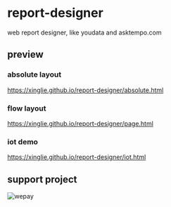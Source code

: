 # report-designer
web report designer, like youdata and asktempo.com

## preview

### absolute layout 
https://xinglie.github.io/report-designer/absolute.html

### flow layout
https://xinglie.github.io/report-designer/page.html

### iot demo
https://xinglie.github.io/report-designer/iot.html

## support project
![wepay](https://xinglie.github.io/report-designer/wepay.jpg)
